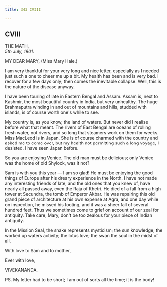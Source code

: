 ```yaml
---
title: 343 CVIII

---
```

  

  


## CVIII

THE MATH,  
*5th July, 1901*.

MY DEAR MARY, (Miss Mary Hale.)

I am very thankful for your very long and nice letter, especially as I
needed just such a one to cheer me up a bit. My health has been and is
very bad. I recover for a few days only; then comes the inevitable
collapse. Well, this is the nature of the disease anyway.

I have been touring of late in Eastern Bengal and Assam. Assam is, next
to Kashmir, the most beautiful country in India, but very unhealthy. The
huge Brahmaputra winding in and out of mountains and hills, studded with
islands, is of course worth one's while to see.

My country is, as you know, the land of waters. But never did I realise
before what that meant. The rivers of East Bengal are oceans of rolling
fresh water, not rivers, and so long that steamers work on them for
weeks. Miss MacLeod is in Japan. She is of course charmed with the
country and asked me to come over, but my health not permitting such a
long voyage, I desisted. I have seen Japan before.

So you are enjoying Venice. The old man must be delicious; only Venice
was the home of old Shylock, was it not?

Sam is with you this year — I am so glad! He must be enjoying the good
things of Europe after his dreary experience in the North. I have not
made any interesting friends of late, and the old ones that you knew of,
have nearly all passed away, even the Raja of Khetri. He died of a fall
from a high tower at Secundra, the tomb of Emperor Akbar. He was
repairing this old grand piece of architecture at his own expense at
Agra, and one day while on inspection, he missed his footing, and it was
a sheer fall of several hundred feet. Thus we sometimes come to grief on
account of our zeal for antiquity. Take care, Mary, don't be too zealous
for your piece of Indian antiquity.

In the Mission Seal, the snake represents mysticism; the sun knowledge;
the worked up waters activity; the lotus love; the swan the soul in the
midst of all.

With love to Sam and to mother,

Ever with love,

VIVEKANANDA.

PS. My letter had to be short; I am out of sorts all the time; it is the
body!